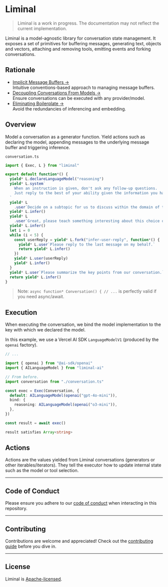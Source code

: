 # Liminal

> Liminal is a work in progress. The documentation may not reflect the current
> implementation.

Liminal is a model-agnostic library for conversation state management. It
exposes a set of primitives for buffering messages, generating text, objects and
vectors, attaching and removing tools, emitting events and forking
conversations.

<!-- ## Resources

- [Documentation &rarr;](https://liminal.land)<br />Usage guide intended for
  human readers.
- [llms.txt &rarr;](./llms.txt)<br />Chunks of truth to be fed into LLMs.
- [Examples &rarr;](https://github.com/harrysolovay/liminal/tree/main/examples)<br />Examples
  illustrating common use cases. -->

## Rationale

- [Implicit Message Buffers &rarr;](./liminal.land/rationale/implicit_message_buffers.md)<br />Intuitive
  conventions-based approach to managing message buffers.
- [Decoupling Conversations From Models &rarr;](./liminal.land/rationale/decoupling_conversations_from_models.md)<br />Ensure
  conversations can be executed with any provider/model.
- [Eliminating Boilerplate &rarr;](./liminal.land/rationale/eliminating_boilerplate.md)<br />Avoid
  the redundancies of inferencing and embedding.

<!-- - [Type-safe Observability &rarr;](https://liminal.land/rationale/type-safe_observability)<br />Observe
  events from the entire conversation tree; infer event static types like with
  TRPC or Hono Client.
- [Step Comparison &rarr;](https://liminal.land/rationale/eliminating_boilerplate.md)<br />Stepped
  execution of the same conversation with different models. -->

## Overview

Model a conversation as a generator function. Yield actions such as declaring
the model, appending messages to the underlying message buffer and triggering
inference.

`conversation.ts`

```ts
import { Exec, L } from "liminal"

export default function*() {
  yield* L.declareLanguageModel("reasoning")
  yield* L.system`
    When an instruction is given, don't ask any follow-up questions.
    Just reply to the best of your ability given the information you have.
  `
  yield* L
    .user`Decide on a subtopic for us to discuss within the domain of technological futurism.`
  yield* L.infer()
  yield* L
    .user`Great, please teach something interesting about this choice of subtopic.`
  yield* L.infer()
  let i = 0
  while (i < 5) {
    const userReply = yield* L.fork("infer-user-reply", function*() {
      yield* L.user`Please reply to the last message on my behalf.`
      return yield* L.infer()
    })
    yield* L.user(userReply)
    yield* L.infer()
  }
  yield* L.user`Please summarize the key points from our conversation.`
  return yield* L.infer()
}
```

> Note: `async function* Conversation() { // ...` is perfectly valid if you need
> async/await.

## Execution

When executing the conversation, we bind the model implementation to the key
with which we declared the model.

In this example, we use a Vercel AI SDK `LanguageModelV1` (produced by the
`openai` factory).

```ts
// ...

import { openai } from "@ai-sdk/openai"
import { AILanguageModel } from "liminal-ai"

// From before.
import conversation from "./conversation.ts"

const exec = Exec(Conversation, {
  default: AILanguageModel(openai("gpt-4o-mini")),
  bind: {
    reasoning: AILanguageModel(openai("o3-mini")),
  },
})

const result = await exec()

result satisfies Array<string>
```

## Actions

Actions are the values yielded from Liminal conversations (generators or other
iterables/iterators). They tell the executor how to update internal state such
as the model or tool selection.

---

## **Code of Conduct**

Please ensure you adhere to our [code of conduct](CODE_OF_CONDUCT.md) when
interacting in this repository.

---

## **Contributing**

Contributions are welcome and appreciated! Check out the
[contributing guide](CONTRIBUTING.md) before you dive in.

---

## **License**

Liminal is [Apache-licensed](LICENSE).
